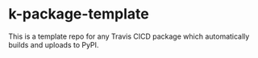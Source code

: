 # k-package-template
This is a template repo for any Travis CICD package which automatically builds and uploads to PyPI.
